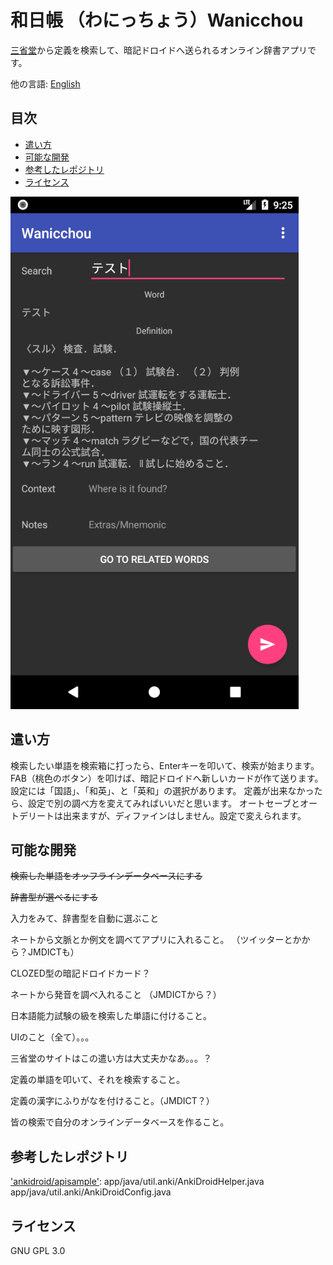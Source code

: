 # 和日帳 （わにっちょう）Wanicchou
[三省堂](https://www.sanseido.biz)から定義を検索して、暗記ドロイドへ送られるオンライン辞書アプリです。

他の言語: [English](README.md)

## 目次
  - [遣い方](#遣い方)
  - [可能な開発](#可能な開発)
  - [参考したレポジトリ](#参考したレポジトリ)
  - [ライセンス](#ライセンス)


![Screenshot](/docs/app-image.png)

## 遣い方
検索したい単語を検索箱に打ったら、Enterキーを叩いて、検索が始まります。
FAB（桃色のボタン）を叩けば、暗記ドロイドへ新しいカードが作て送ります。
設定には「国語」、「和英」、と「英和」の選択があります。
定義が出来なかったら、設定で別の調べ方を変えてみればいいだと思います。
オートセーブとオートデリートは出来ますが、ディファインはしません。設定で変えられます。


## 可能な開発
<s>検索した単語をオッフラインデータベースにする</s>

<s>辞書型が選べるにする</s>

入力をみて、辞書型を自動に選ぶこと

ネートから文脈とか例文を調べてアプリに入れること。
（ツイッターとかから？JMDICTも）

CLOZED型の暗記ドロイドカード？

ネートから発音を調べ入れること
（JMDICTから？）

日本語能力試験の級を検索した単語に付けること。

UIのこと（全て）。。。

三省堂のサイトはこの遣い方は大丈夫かなあ。。。？

定義の単語を叩いて、それを検索すること。

定義の漢字にふりがなを付けること。（JMDICT？）

皆の検索で自分のオンラインデータベースを作ること。

## 参考したレポジトリ
['ankidroid/apisample'](https://github.com/ankidroid/apisample):
    app/java/util.anki/AnkiDroidHelper.java
    app/java/util.anki/AnkiDroidConfig.java

## ライセンス
GNU GPL 3.0
